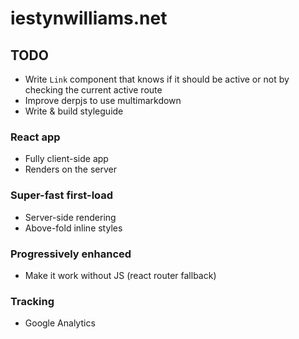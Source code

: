 # iestynwilliams.net


## TODO
- Write `Link` component that knows if it should be active or not by checking the current active route
- Improve derpjs to use multimarkdown
- Write & build styleguide

### React app
- Fully client-side app
- Renders on the server

### Super-fast first-load
- Server-side rendering
- Above-fold inline styles

### Progressively enhanced
- Make it work without JS (react router fallback)

### Tracking
- Google Analytics